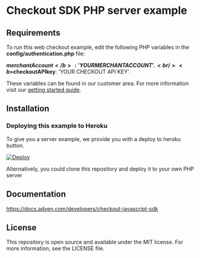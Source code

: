 # Checkout SDK PHP server example

## Requirements
To run this web checkout example, edit the following PHP variables in the <b>config/authentication.php</b> file:<br/>

<b>$merchantAccount</b>: 'YOURMERCHANTACCOUNT'. <br/>
<b>$checkoutAPIkey</b>: 'YOUR CHECKOUT API KEY'. <br/>

These variables can be found in our customer area.
For more information visit our <a href="https://docs.adyen.com/support/getting-started/step-1-create-a-test-account">getting started guide</a>.<br/>

## Installation

### Deploying this example to Heroku

To give you a server example, we provide you with a deploy to heroku button.

[![Deploy](https://www.herokucdn.com/deploy/button.svg)](https://heroku.com/deploy?template=https://github.com/Adyen/adyen-checkout-js-sdk-php-example)
  
Alternatively, you could clone this repository and deploy it to your own PHP server

## Documentation

<a href="Checkout Javascript SDK">https://docs.adyen.com/developers/checkout-javascript-sdk</a>

## License

This repository is open source and available under the MIT license. For more information, see the LICENSE file.
